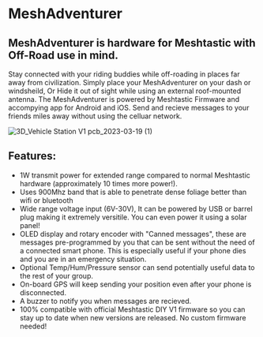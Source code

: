 # MeshAdventurer
## MeshAdventurer is hardware for Meshtastic with Off-Road use in mind.
Stay connected with your riding buddies while off-roading in places far away from civilization. Simply place your MeshAdventurer on your dash or windsheild, Or Hide it out of sight while using an external roof-mounted antenna. The MeshAdventurer is powered by Meshtastic Firmware and accompying app for Android and iOS. Send and recieve messages to your friends miles away without using the celluar network. 





![3D_Vehicle Station V1 pcb_2023-03-19 (1)](https://user-images.githubusercontent.com/42948238/226155903-f0a3d358-b210-4ae8-a519-7b6a86f0ebf4.png)

## Features:
- 1W transmit power for extended range compared to normal Meshtastic hardware (approximately 10 times more power!).
- Uses 900Mhz band that is able to penetrate dense foliage better than wifi or bluetooth
- Wide range voltage input (6V-30V), It can be powered by USB or barrel plug making it extremely versitile. You can even power it using a solar panel! 
- OLED display and rotary encoder with "Canned messages", these are messages pre-programmed by you that can be sent without the need of a connected smart phone. This is especially useful if your phone dies and you are in an emergency situation.
- Optional Temp/Hum/Pressure sensor can send potentially useful data to the rest of your group.
- On-board GPS will keep sending your position even after your phone is disconnected.
- A buzzer to notify you when messages are recieved. 
- 100% compatible with official Meshtastic DIY V1 firmware so you can stay up to date when new versions are released. No custom firmware needed!

